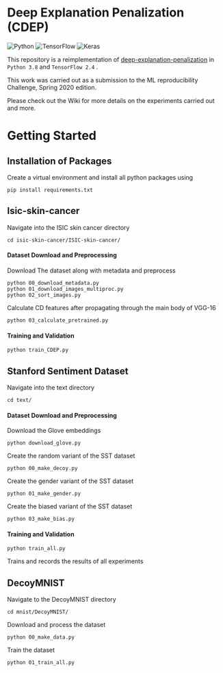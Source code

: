 # Deep Explanation Penalization (CDEP)
![Python](https://img.shields.io/badge/python-3670A0?style=for-the-badge&logo=python&logoColor=ffdd54)
![TensorFlow](https://img.shields.io/badge/TensorFlow-%23FF6F00.svg?style=for-the-badge&logo=TensorFlow&logoColor=white)
![Keras](https://img.shields.io/badge/Keras-%23D00000.svg?style=for-the-badge&logo=Keras&logoColor=white)

This repository is a reimplementation of [deep-explanation-penalization](https://github.com/laura-rieger/deep-explanation-penalization) in
`Python 3.8` and `TensorFlow 2.4` .

This work was carried out as a submission to the ML reproducibility Challenge, Spring 2020 edition.

Please check out the Wiki for more details on the experiments carried out and more.
# Getting Started

## Installation of Packages

Create a virtual environment and install all python packages using
```
pip install requirements.txt
```

## Isic-skin-cancer
Navigate into the ISIC skin cancer directory
```
cd isic-skin-cancer/ISIC-skin-cancer/ 
```

#### Dataset Download and Preprocessing <br>

Download The dataset along with metadata and preprocess

```
python 00_download_metadata.py
python 01_download_images_multiproc.py
python 02_sort_images.py

```

Calculate CD features after propagating through the main body of VGG-16 

```
python 03_calculate_pretrained.py
```

#### Training and Validation 
```
python train_CDEP.py
```

## Stanford Sentiment Dataset <br>

Navigate into the text directory

```
cd text/
```
#### Dataset Download and Preprocessing <br>

Download the Glove embeddings 
```
python download_glove.py

```
Create the random variant of the SST dataset

```
python 00_make_decoy.py 
```
Create the gender variant of the SST dataset<br>

```
python 01_make_gender.py

```
Create the biased variant of the SST dataset
```
python 03_make_bias.py

```

#### Training and Validation
```
python train_all.py
```
Trains and records the results of all experiments<br>

## DecoyMNIST <br>

Navigate to the DecoyMNIST directory
```
cd mnist/DecoyMNIST/
```

Download and process the dataset
```
python 00_make_data.py
```

Train the dataset
```
python 01_train_all.py
```



